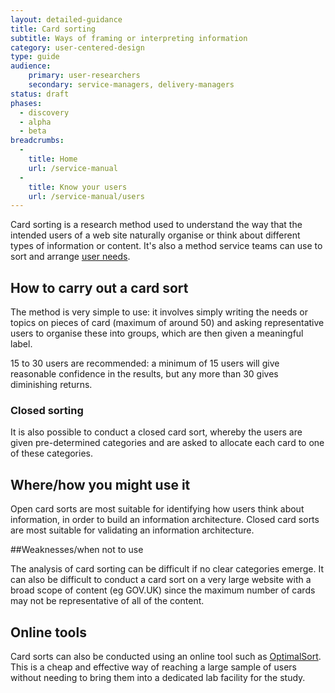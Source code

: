 ```yaml
---
layout: detailed-guidance
title: Card sorting
subtitle: Ways of framing or interpreting information
category: user-centered-design
type: guide
audience:
    primary: user-researchers
    secondary: service-managers, delivery-managers
status: draft
phases:
  - discovery
  - alpha
  - beta
breadcrumbs:
  -
    title: Home
    url: /service-manual
  -
    title: Know your users
    url: /service-manual/users
---
```


Card sorting is a research method used to understand the way that the intended users of a web site naturally organise or think about different types of information or content. It's also a method service teams can use to sort and arrange [user needs](/service-manual/users/user-needs.html).

## How to carry out a card sort

The method is very simple to use: it involves simply writing the needs or topics on pieces of card (maximum of around 50) and asking representative users to organise these into groups, which are then given a meaningful label.

15 to 30 users are recommended: a minimum of 15 users will give reasonable confidence in the results, but any more than 30 gives diminishing returns.

### Closed sorting

It is also possible to conduct a closed card sort, whereby the users are given pre-determined categories and are asked to allocate each card to one of these categories.

## Where/how you might use it

Open card sorts are most suitable for identifying how users think about information, in order to build an information architecture. Closed card sorts are most suitable for validating an information architecture.

##Weaknesses/when not to use

The analysis of card sorting can be difficult if no clear categories emerge. It can also be difficult to conduct a card sort on a very large website with a broad scope of content (eg GOV.UK) since the maximum number of cards may not be representative of all of the content.

## Online tools

Card sorts can also be conducted using an online tool such as [OptimalSort](http://www.optimalworkshop.com/optimalsort.htm). This is a cheap and effective way of reaching a large sample of users without needing to bring them into a dedicated lab facility for the study.